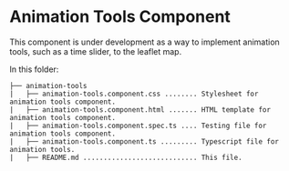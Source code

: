 # Animation Tools Component #

This component is under development as a way to implement animation tools, such as a time slider, to the leaflet map. 

In this folder:

```
├── animation-tools
|   ├── animation-tools.component.css ........ Stylesheet for animation tools component.
|   ├── animation-tools.component.html ....... HTML template for animation tools component. 
|   ├── animation-tools.component.spec.ts .... Testing file for animation tools component. 
|   ├── animation-tools.component.ts ......... Typescript file for animation tools.
|   ├── README.md ............................ This file.
```

